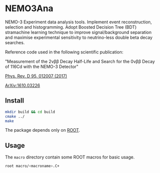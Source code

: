 NEMO3Ana
========

NEMO-3 Experiment data analysis tools. Implement event reconstruction, selection and histogramming. Adopt Boosted Decision Tree (BDT) stramachine learning technique to improve signal/background separation and maximise experimental sensitivity to neutrino-less double beta decay searches. 

Reference code used in the following scientific publication:

"Measurement of the 2νββ Decay Half-Life and Search for the 0νββ Decay of 116Cd with the NEMO-3 Detector"

[Phys. Rev. D 95, 012007 (2017)](https://journals.aps.org/prd/abstract/10.1103/PhysRevD.95.012007)

[ArXiv:1610.03226](https://arxiv.org/abs/1610.03226)

Install
-------
```bash
mkdir build && cd build
cmake ../
make
```
The package depends only on [ROOT](http://root.cern.ch/).

Usage
-----
The `macro` directory contain some ROOT macros for basic usage.

```bash
root macro/<macroname>.C+
```
